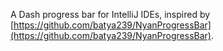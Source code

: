 A Dash progress bar for IntelliJ IDEs, inspired by [https://github.com/batya239/NyanProgressBar](https://github.com/batya239/NyanProgressBar).
